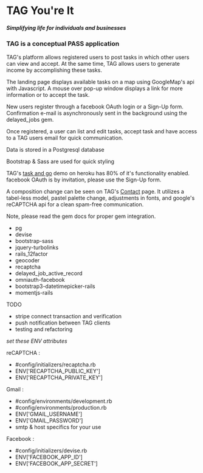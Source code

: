 
# TAG  You're It
##### _Simplifying life for individuals and businesses_

### TAG is a conceptual PASS application

TAG's platform allows registered users to post tasks in which other users can view and accept. At the same time, TAG allows users to generate income by accomplishing these tasks.

The landing page displays available tasks on a map using GoogleMap's api with Javascript. A mouse over pop-up window displays a link for more information or to accept the task.

New users register through a facebook OAuth login or a Sign-Up form. Confirmation e-mail is asynchronously sent in the background using the delayed_jobs gem.

Once registered, a user can list and edit tasks, accept task and have access to a TAG users email for quick communication.

Data is stored in a Postgresql database

Bootstrap & Sass are used for quick styling

TAG's [task and go](http://taskandgo.herokuapp.com) demo on heroku has 80% of it's functionality enabled. facebook OAuth is by invitation, please use the Sign-Up form.

A composition change can be seen on TAG's  [Contact](http://taskandgo.herokuapp.com/contact) page. It utilizes a tabel-less model, pastel palette change, adjustments in fonts, and google's reCAPTCHA api for a clean spam-free communication.

Note, please read the gem docs for proper gem integration.
- pg
- devise
- bootstrap-sass
- jquery-turbolinks
- rails_12factor
- geocoder
- recaptcha
- delayed_job_active_record
- omniauth-facebook
- bootstrap3-datetimepicker-rails
- momentjs-rails

TODO
- stripe connect transaction and verification
- push notification between TAG clients
- testing and refactoring


*set these ENV attributes*

reCAPTCHA  :
- #config/initializers/recaptcha.rb
- ENV['RECAPTCHA_PUBLIC_KEY']
- ENV['RECAPTCHA_PRIVATE_KEY']

Gmail :
- #config/environments/development.rb
- #config/environments/production.rb
-  ENV['GMAIL_USERNAME']
-  ENV['GMAIL_PASSWORD']
-  smtp & host specifics for your use

Facebook :
- #config/initializers/devise.rb
- ENV['FACEBOOK_APP_ID']
- ENV['FACEBOOK_APP_SECRET']
